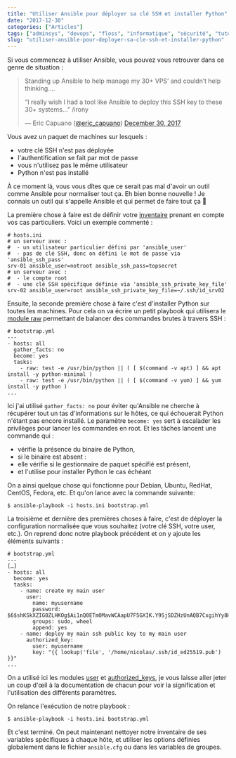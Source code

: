 ```yaml
---
title: "Utiliser Ansible pour déployer sa clé SSH et installer Python"
date: "2017-12-30"
categories: ["Articles"]
tags: ["adminsys", "devops", "floss", "informatique", "sécurité", "tutoriels"]
slug: "utiliser-ansible-pour-deployer-sa-cle-ssh-et-installer-python"
---
```


Si vous commencez à utiliser Ansible, vous pouvez vous retrouver dans ce genre de situation :

> Standing up Ansible to help manage my 30+ VPS’ and couldn’t help thinking….  
>   
> “I really wish I had a tool like Ansible to deploy this SSH key to these 30+ systems…” /irony  
>   
> — Eric Capuano ([\@eric\_capuano](https://twitter.com/eric_capuano)) [December 30, 2017](https://twitter.com/eric_capuano/status/946936989496029184)

Vous avez un paquet de machines sur lesquels :

-   votre clé SSH n'est pas déployée
-   l'authentification se fait par mot de passe
-   vous n'utilisez pas le même utilisateur
-   Python n'est pas installé

À ce moment là, vous vous dîtes que ce serait pas mal d'avoir un outil comme Ansible pour normaliser tout ça. Eh bien bonne nouvelle ! Je connais un outil qui s'appelle Ansible et qui permet de faire tout ça 🙂

La première chose à faire est de définir votre [inventaire](https://docs.ansible.com/ansible/latest/intro_inventory.html#list-of-behavioral-inventory-parameters) prenant en compte vos cas particuliers. Voici un exemple commenté :

```
# hosts.ini
# un serveur avec :
#  - un utilisateur particulier défini par 'ansible_user'
#  - pas de clé SSH, donc on défini le mot de passe via 'ansible_ssh_pass'
srv-01 ansible_user=notroot ansible_ssh_pass=topsecret
# un serveur avec :
#  - le compte root
#  - une clé SSH spécifique définie via 'ansible_ssh_private_key_file'
srv-02 ansible_user=root ansible_ssh_private_key_file=~/.ssh/id_srv02
```

Ensuite, la seconde première chose à faire c'est d'installer Python sur toutes les machines. Pour cela on va écrire un petit playbook qui utilisera le [module raw](https://docs.ansible.com/ansible/latest/collections/ansible/builtin/raw_module.html) permettant de balancer des commandes brutes à travers SSH :

```
# bootstrap.yml
---
- hosts: all
  gather_facts: no
  become: yes
  tasks:
    - raw: test -e /usr/bin/python || ( [ $(command -v apt) ] && apt install -y python-minimal )
    - raw: test -e /usr/bin/python || ( [ $(command -v yum) ] && yum install -y python )
...
```

Ici j'ai utilisé `gather_facts: no` pour éviter qu'Ansible ne cherche à récupérer tout un tas d'informations sur le hôtes, ce qui échouerait Python n'étant pas encore installé. Le paramètre `become: yes` sert à escalader les privilèges pour lancer les commandes en root. Et les tâches lancent une commande qui :

-   vérifie la présence du binaire de Python,
-   si le binaire est absent :
-   elle vérifie si le gestionnaire de paquet spécifié est présent,
-   et l'utilise pour installer Python le cas échéant

On a ainsi quelque chose qui fonctionne pour Debian, Ubuntu, RedHat, CentOS, Fedora, etc. Et qu'on lance avec la commande suivante:

```
$ ansible-playbook -i hosts.ini bootstrap.yml
```

La troisième et dernière des premières choses à faire, c'est de déployer la configuration normalisée que vous souhaitez (votre clé SSH, votre user, etc.). On reprend donc notre playbook précédent et on y ajoute les éléments suivants :

```
# bootstrap.yml
---
[…]
- hosts: all
  become: yes
  tasks:
    - name: create my main user
      user:
        name: myusername
        password: $6$shKSkXZIG0ZLHKOg$Ai1nQ0ETm0MavWCAapU7F5GXIK.Y9SjSDZHzUnAQB7CxgihYy8HaNKZlT.ij1DHGjeoOsRXWSDNuRgnhE5Uwg.
        groups: sudo, wheel
        append: yes
    - name: deploy my main ssh public key to my main user
      authorized_key:
        user: myusername
        key: "{{ lookup('file', '/home/nicolas/.ssh/id_ed25519.pub') }}"
...
```

On a utilisé ici les modules [user](https://docs.ansible.com/ansible/latest/collections/ansible/builtin/user_module.html) et [authorized\_keys](https://docs.ansible.com/ansible/latest/collections/ansible/posix/authorized_key_module.html), je vous laisse aller jeter un coup d'œil à la documentation de chacun pour voir la signification et l'utilisation des différents paramètres.

On relance l'exécution de notre playbook :

```
$ ansible-playbook -i hosts.ini bootstrap.yml
```

Et c'est terminé. On peut maintenant nettoyer notre inventaire de ses variables spécifiques à chaque hôte, et utiliser les options définies globalement dans le fichier `ansible.cfg` ou dans les variables de groupes.

